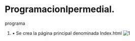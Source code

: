 # ProgramacionIpermedial.
programa
1. •	Se crea la página principal denominada Index.html
![1](https://user-images.githubusercontent.com/34308679/55772822-8dd76600-5a53-11e9-8650-bae0a0d8da33.png)
